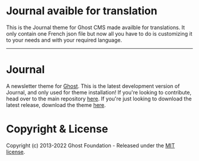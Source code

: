 # Journal avaible for translation
This is the Journal theme for Ghost CMS made availble for translations. It only contain one French json file but now all you have to do is customizing it to your needs and with your required language. 

----------------------------------------
# Journal

A newsletter theme for [Ghost](http://github.com/tryghost/ghost/). This is the latest development version of Journal, and only used for theme installation! If you're looking to contribute, head over to the main repository [here](https://github.com/TryGhost/Themes). If you're just looking to download the latest release, download the theme [here](https://github.com/TryGhost/Journal/archive/refs/heads/main.zip).

# Copyright & License

Copyright (c) 2013-2022 Ghost Foundation - Released under the [MIT license](LICENSE).
